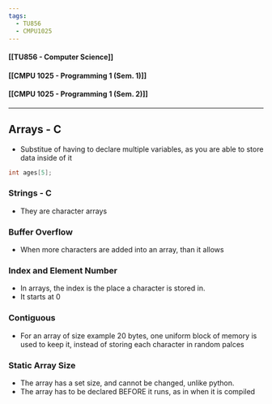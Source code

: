 ```yaml
---
tags:
  - TU856
  - CMPU1025
---
```

#### [[TU856 - Computer Science]]
#### [[CMPU 1025 - Programming 1 (Sem. 1)]]
#### [[CMPU 1025 - Programming 1 (Sem. 2)]]

---

## Arrays - C
- Substitue of having to declare multiple variables, as you are able to store data inside of it

``` c
int ages[5];
```

### Strings - C
- They are character arrays

### Buffer Overflow
- When more characters are added into an array, than it allows

### Index and Element Number
- In arrays, the index is the place a character is stored in.
- It starts at 0

### Contiguous
- For an array of size example 20 bytes, one uniform block of memory is used to keep it, instead of storing each character in random palces

### Static Array Size
- The array has a set size, and cannot be changed, unlike python.
- The array has to be declared BEFORE it runs, as in when it is compiled
